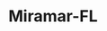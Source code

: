 ---
title: Miramar-FL
slug: miramar-fl
f_state:
- cms/state/florida.md
f_locations:
- cms/payday-loan/auto-title-loan-stores-4961.md
- cms/payday-loan/check-cashing-store-11001.md
- cms/payday-loan/check-cashing-store-11003.md
- cms/payday-loan/express-cash-check-16900.md
- cms/payday-loan/national-check-trust-inc-22751.md
- cms/payday-loan/th-e-check-cashing-store-27380.md
updated-on: '2024-05-30T13:41:28.615Z'
created-on: '2024-05-30T13:41:28.615Z'
published-on: '2024-05-30T13:54:32.469Z'
f_city: Miramar
layout: '[city].html'
tags: city
---